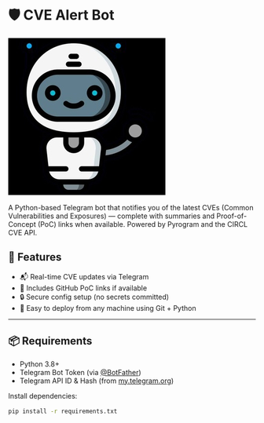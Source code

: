 # 🛡️ CVE Alert Bot

![logo](https://github.com/Liamsa1212/CVETrackerBot/blob/main/logo.jpg?raw=true)


A Python-based Telegram bot that notifies you of the latest CVEs (Common Vulnerabilities and Exposures) — complete with summaries and Proof-of-Concept (PoC) links when available. Powered by Pyrogram and the CIRCL CVE API.

## 🚀 Features

- 📬 Real-time CVE updates via Telegram
- 🧪 Includes GitHub PoC links if available
- 🔒 Secure config setup (no secrets committed)
- 🧰 Easy to deploy from any machine using Git + Python

---

## 📦 Requirements

- Python 3.8+
- Telegram Bot Token (via [@BotFather](https://t.me/BotFather))
- Telegram API ID & Hash (from [my.telegram.org](https://my.telegram.org))

Install dependencies:

```bash
pip install -r requirements.txt
```
